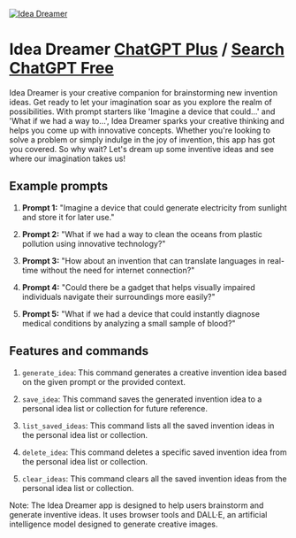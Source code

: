 
[![Idea Dreamer](https://files.oaiusercontent.com/file-ORdVCEuzTFfe3eIqvw2aA2D1?se=2123-10-19T16%3A27%3A15Z&sp=r&sv=2021-08-06&sr=b&rscc=max-age%3D31536000%2C%20immutable&rscd=attachment%3B%20filename%3Dcf28ec5b-f6f8-4a2e-b806-25a407dffcec.png&sig=i/%2B3Y9Yyotm4Ix4s1ELo8G4I7pU61G8NUyXKqB/UfZU%3D)](https://chat.openai.com/g/g-w1rWolmUa-idea-dreamer)

# Idea Dreamer [ChatGPT Plus](https://chat.openai.com/g/g-w1rWolmUa-idea-dreamer) / [Search ChatGPT Free](https://gptcall.net/index.html#/?search=Idea%20Dreamer)

Idea Dreamer is your creative companion for brainstorming new invention ideas. Get ready to let your imagination soar as you explore the realm of possibilities. With prompt starters like 'Imagine a device that could...' and 'What if we had a way to...', Idea Dreamer sparks your creative thinking and helps you come up with innovative concepts. Whether you're looking to solve a problem or simply indulge in the joy of invention, this app has got you covered. So why wait? Let's dream up some inventive ideas and see where our imagination takes us!

## Example prompts

1. **Prompt 1:** "Imagine a device that could generate electricity from sunlight and store it for later use."

2. **Prompt 2:** "What if we had a way to clean the oceans from plastic pollution using innovative technology?"

3. **Prompt 3:** "How about an invention that can translate languages in real-time without the need for internet connection?"

4. **Prompt 4:** "Could there be a gadget that helps visually impaired individuals navigate their surroundings more easily?"

5. **Prompt 5:** "What if we had a device that could instantly diagnose medical conditions by analyzing a small sample of blood?"

## Features and commands

1. `generate_idea`: This command generates a creative invention idea based on the given prompt or the provided context.

2. `save_idea`: This command saves the generated invention idea to a personal idea list or collection for future reference.

3. `list_saved_ideas`: This command lists all the saved invention ideas in the personal idea list or collection.

4. `delete_idea`: This command deletes a specific saved invention idea from the personal idea list or collection.

5. `clear_ideas`: This command clears all the saved invention ideas from the personal idea list or collection.

Note: The Idea Dreamer app is designed to help users brainstorm and generate inventive ideas. It uses browser tools and DALL·E, an artificial intelligence model designed to generate creative images.



